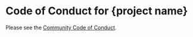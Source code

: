 # Code of Conduct for {project name}

Please see the [Community Code of Conduct](https://www.finos.org/code-of-conduct).
